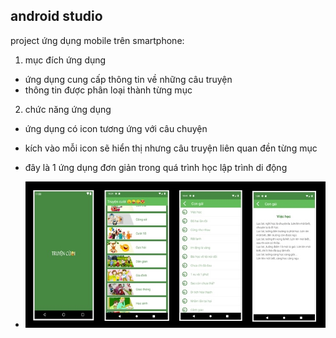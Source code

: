 ## android studio
project ứng dụng mobile trên smartphone:
1. mục đích ứng dụng
- ứng dụng cung cấp thông tin về những câu truyện
- thông tin được phân loại thành từng mục

2. chức năng ứng dụng
- ứng dụng có icon tương ứng với câu chuyện
- kích vào mỗi icon sẽ hiển thị nhưng câu truyện liên quan đền từng mục

- đây là 1 ứng dụng đơn giản trong quá trình học lập trình di động
- <img src="https://github.com/thangtran180492/Application-mobile-tell-story-funny/blob/main/photo.jpg">
